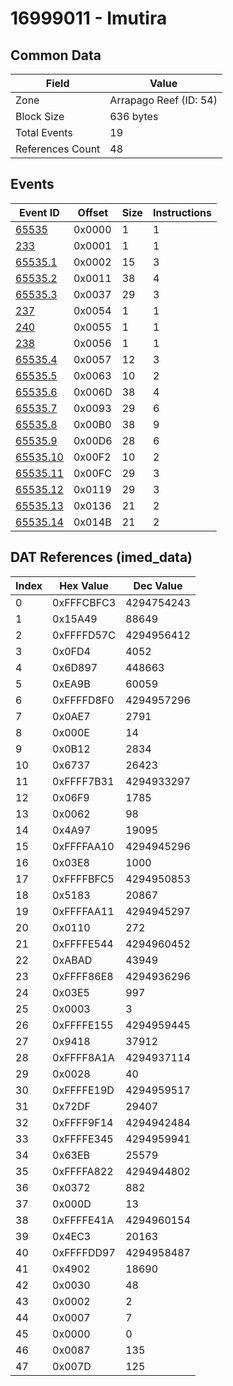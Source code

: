 # 16999011 - Imutira

## Common Data

| Field            | Value                  |
|------------------|------------------------|
| Zone             | Arrapago Reef (ID: 54) |
| Block Size       | 636 bytes              |
| Total Events     | 19                     |
| References Count | 48                     |

## Events

| Event ID                  | Offset   |   Size |   Instructions |
|---------------------------|----------|--------|----------------|
| [65535](./65535.md)       | 0x0000   |      1 |              1 |
| [233](./233.md)           | 0x0001   |      1 |              1 |
| [65535.1](./65535.1.md)   | 0x0002   |     15 |              3 |
| [65535.2](./65535.2.md)   | 0x0011   |     38 |              4 |
| [65535.3](./65535.3.md)   | 0x0037   |     29 |              3 |
| [237](./237.md)           | 0x0054   |      1 |              1 |
| [240](./240.md)           | 0x0055   |      1 |              1 |
| [238](./238.md)           | 0x0056   |      1 |              1 |
| [65535.4](./65535.4.md)   | 0x0057   |     12 |              3 |
| [65535.5](./65535.5.md)   | 0x0063   |     10 |              2 |
| [65535.6](./65535.6.md)   | 0x006D   |     38 |              4 |
| [65535.7](./65535.7.md)   | 0x0093   |     29 |              6 |
| [65535.8](./65535.8.md)   | 0x00B0   |     38 |              9 |
| [65535.9](./65535.9.md)   | 0x00D6   |     28 |              6 |
| [65535.10](./65535.10.md) | 0x00F2   |     10 |              2 |
| [65535.11](./65535.11.md) | 0x00FC   |     29 |              3 |
| [65535.12](./65535.12.md) | 0x0119   |     29 |              3 |
| [65535.13](./65535.13.md) | 0x0136   |     21 |              2 |
| [65535.14](./65535.14.md) | 0x014B   |     21 |              2 |

## DAT References (imed_data)

|   Index | Hex Value   |   Dec Value |
|---------|-------------|-------------|
|       0 | 0xFFFCBFC3  |  4294754243 |
|       1 | 0x15A49     |       88649 |
|       2 | 0xFFFFD57C  |  4294956412 |
|       3 | 0x0FD4      |        4052 |
|       4 | 0x6D897     |      448663 |
|       5 | 0xEA9B      |       60059 |
|       6 | 0xFFFFD8F0  |  4294957296 |
|       7 | 0x0AE7      |        2791 |
|       8 | 0x000E      |          14 |
|       9 | 0x0B12      |        2834 |
|      10 | 0x6737      |       26423 |
|      11 | 0xFFFF7B31  |  4294933297 |
|      12 | 0x06F9      |        1785 |
|      13 | 0x0062      |          98 |
|      14 | 0x4A97      |       19095 |
|      15 | 0xFFFFAA10  |  4294945296 |
|      16 | 0x03E8      |        1000 |
|      17 | 0xFFFFBFC5  |  4294950853 |
|      18 | 0x5183      |       20867 |
|      19 | 0xFFFFAA11  |  4294945297 |
|      20 | 0x0110      |         272 |
|      21 | 0xFFFFE544  |  4294960452 |
|      22 | 0xABAD      |       43949 |
|      23 | 0xFFFF86E8  |  4294936296 |
|      24 | 0x03E5      |         997 |
|      25 | 0x0003      |           3 |
|      26 | 0xFFFFE155  |  4294959445 |
|      27 | 0x9418      |       37912 |
|      28 | 0xFFFF8A1A  |  4294937114 |
|      29 | 0x0028      |          40 |
|      30 | 0xFFFFE19D  |  4294959517 |
|      31 | 0x72DF      |       29407 |
|      32 | 0xFFFF9F14  |  4294942484 |
|      33 | 0xFFFFE345  |  4294959941 |
|      34 | 0x63EB      |       25579 |
|      35 | 0xFFFFA822  |  4294944802 |
|      36 | 0x0372      |         882 |
|      37 | 0x000D      |          13 |
|      38 | 0xFFFFE41A  |  4294960154 |
|      39 | 0x4EC3      |       20163 |
|      40 | 0xFFFFDD97  |  4294958487 |
|      41 | 0x4902      |       18690 |
|      42 | 0x0030      |          48 |
|      43 | 0x0002      |           2 |
|      44 | 0x0007      |           7 |
|      45 | 0x0000      |           0 |
|      46 | 0x0087      |         135 |
|      47 | 0x007D      |         125 |
